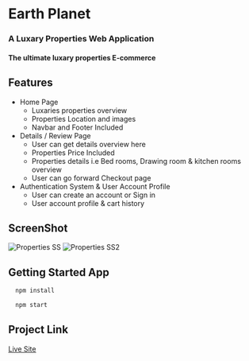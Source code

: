# Earth Planet

### A Luxary Properties Web Application

#### The ultimate luxary properties E-commerce

## Features

- Home Page
  - Luxaries properties overview
  - Properties Location and images
  - Navbar and Footer Included
- Details / Review Page
  - User can get details overview here
  - Properties Price Included
  - Properties details i.e Bed rooms, Drawing room & kitchen rooms overview
  - User can go forward Checkout page
- Authentication System & User Account Profile
  - User can create an account or Sign in
  - User account profile & cart history

## ScreenShot

<!-- imgages -->

![Properties SS](https://res.cloudinary.com/dxvzhnyuo/image/upload/v1622784640/ss1_wtn53v.png)
![Properties SS2](https://res.cloudinary.com/dxvzhnyuo/image/upload/v1622784641/ss2_p6vmuh.png)

## Getting Started App

<!-- Code -->

```bash
  npm install

  npm start
```

## Project Link

<!-- Links -->

[Live Site](https://dream-abode.web.app/)
